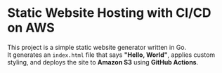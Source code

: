# Static Website Hosting with CI/CD on AWS

This project is a simple static website generator written in Go.  
It generates an `index.html` file that says **"Hello, World"**, applies custom styling, and deploys the site to **Amazon S3** using **GitHub Actions**.